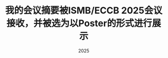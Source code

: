 ---
layout: post
title: "我的会议摘要被ISMB/ECCB 2025会议接收，并被选为以Poster的形式进行展示"
date: 2025
categories: life
location: "Liverpool, UK"
excerpt: "非常开心自己的工作能够在这样的计算生物学顶会上受到认可！"
---